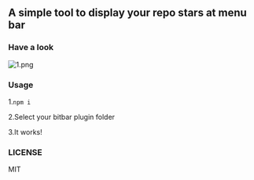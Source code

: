 ## A simple tool to display your repo stars at menu bar

### Have a look
![1.png](https://dn-cnode.qbox.me/FlOcLOQFkuBZk1e4gJYZAEFsD8lK)

### Usage
1.`npm i`

2.Select your bitbar plugin folder

3.It works!

### LICENSE 
MIT
